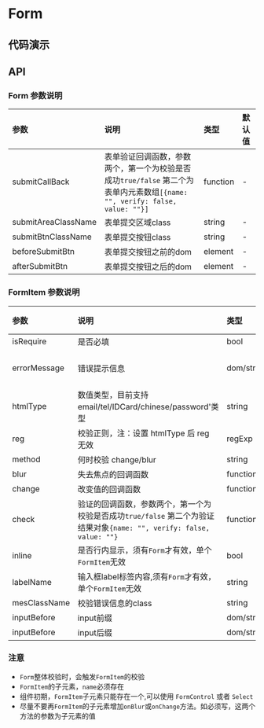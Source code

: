 # Form
## 代码演示
## API

### Form 参数说明
|参数|说明|类型|默认值|
|:---|:-----|:----|:------|
|submitCallBack|表单验证回调函数，参数两个，第一个为校验是否成功`true/false` 第二个为表单内元素数组`[{name: "", verify: false, value: ""}]`|function|-|
|submitAreaClassName|表单提交区域class|string|-|
|submitBtnClassName|表单提交按钮class|string|-|
|beforeSubmitBtn|表单提交按钮之前的dom|element|-|
|afterSubmitBtn|表单提交按钮之后的dom|element|-|

### FormItem 参数说明
|参数|说明|类型|默认值|
|:---|:-----|:----|:------|
|isRequire|是否必填|bool|false|
|errorMessage|错误提示信息|dom/string|"校验失败"|
|htmlType|数值类型，目前支持 email/tel/IDCard/chinese/password'类型|string|-|
|reg|校验正则，注：设置 htmlType 后 reg 无效|regExp|-|
|method|何时校验 change/blur|string|-|
|blur|失去焦点的回调函数|function|-|
|change|改变值的回调函数|function|-|
|check|验证的回调函数，参数两个，第一个为校验是否成功`true/false` 第二个为验证结果对象`{name: "", verify: false, value: ""}`|function|-|
|inline|是否行内显示，须有`Form`才有效，单个`FormItem`无效|bool|false|
|labelName|输入框label标签内容,须有`Form`才有效，单个`FormItem`无效|string|-|
|mesClassName|校验错误信息的class|string|-|
|inputBefore|input前缀|dom/string|-|
|inputBefore|input后缀|dom/string|-|

### 注意
- `Form`整体校验时，会触发`FormItem`的校验
- `FormItem`的子元素，`name`必须存在
- 组件初期，`FormItem`子元素只能存在一个,可以使用 `FormControl` 或者 `Select`
- 尽量不要再`FormItem`的子元素增加`onBlur`或`onChange`方法。如必须写，这两个方法的参数为子元素的值
